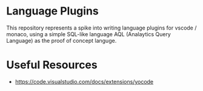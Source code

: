 # Language Plugins

This repository represents a spike into writing language plugins for vscode / monaco,
using a simple SQL-like language AQL (Analaytics Query Language) as the proof of concept languge.

# Useful Resources

- https://code.visualstudio.com/docs/extensions/yocode
